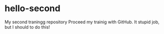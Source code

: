 # hello-second
My second traningg repository
Proceed my trainig with GitHub. It stupid job, but I should to do this! 
